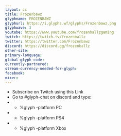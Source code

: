 ```yaml
---
layout: cc
title: Frozenbawz
glyphname: FROZENBAWZ
glyphurl: https://i.glyphs.wf/glyphs/Frozenbawz.png
glyphwave: 3
youtube: https://www.youtube.com/frozenballzgaming
twitch: https://twitch.tv/frozenballz
twitter: https://twitter.com/Frozenbawz
discord: https://discord.gg/frozenballz
other-site: 
primary-language: 
global-glyph-code: 
currently-partnered: 
stream-currency-needed-for-glyph: 
facebook: 
mixer: 
---
```

* Subscribe on Twitch using this Link
* Go to #glyph-chat on discord and type:
* * %glyph -platform PC
* * %glyph -platform PS4
* * %glyph -platform Xbox
